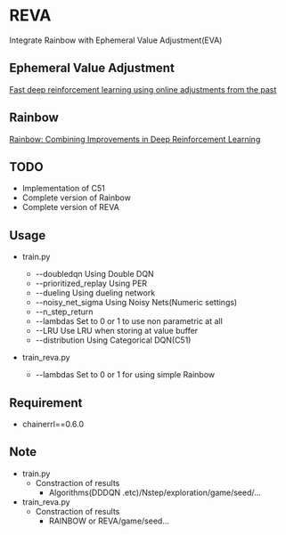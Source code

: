 # REVA
 

Integrate Rainbow with Ephemeral Value Adjustment(EVA)

 ## Ephemeral Value Adjustment
[Fast deep reinforcement learning using online adjustments from the past](https://arxiv.org/pdf/1810.08163.pdf)

 ## Rainbow
[Rainbow: Combining Improvements in Deep Reinforcement Learning](https://arxiv.org/pdf/1710.02298.pdf)

## TODO
- Implementation of C51
- Complete version of Rainbow
- Complete version of REVA

## Usage
- train.py
    - --doubledqn Using Double DQN
    - --prioritized_replay Using PER
    - --dueling Using dueling network
    - --noisy_net_sigma Using Noisy Nets(Numeric settings)
    - --n_step_return 
    - --lambdas Set to 0 or 1 to use non parametric at all
    - --LRU Use LRU when storing at value buffer
    - --distribution Using Categorical DQN(C51)

- train_reva.py
    - --lambdas Set to 0 or 1 for using simple Rainbow

## Requirement
- chainerrl==0.6.0

## Note
- train.py
    - Constraction of results
        - Algorithms(DDDQN .etc)/Nstep/exploration/game/seed/...
- train_reva.py
    - Constraction of results
        - RAINBOW or REVA/game/seed...
        
